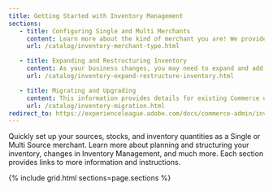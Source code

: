 ```yaml
---
title: Getting Started with Inventory Management
sections:
   - title: Configuring Single and Multi Merchants
     content: Learn more about the kind of merchant you are! We provide a quick list of steps to get configured and ready to sell and ship from one or multiple locations.
     url: /catalog/inventory-merchant-type.html

   - title: Expanding and Restructuring Inventory
     content: As your business changes, you may need to expand and add sources or cut back on locations and transfer inventory.
     url: /catalog/inventory-expand-restructure-inventory.html

   - title: Migrating and Upgrading
     content: This information provides details for existing Commerce users upgrading or migrating to Inventory Management. These features include new configurations, options, and settings added to existing catalogs. This topic also covers third-party support, Order Management System, and extension information.
     url: /catalog/inventory-migration.html
redirect_to: https://experienceleague.adobe.com/docs/commerce-admin/inventory/get-started/merchant-sourcing.html
---
```


Quickly set up your sources, stocks, and inventory quantities as a Single or Multi Source merchant. Learn more about planning and structuring your inventory, changes in Inventory Management, and much more. Each section provides links to more information and instructions.

{% include grid.html sections=page.sections %}
